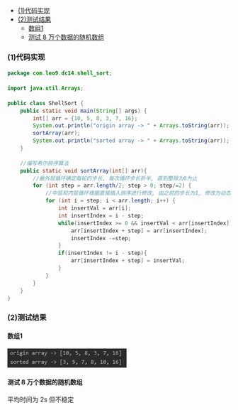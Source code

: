 <!-- TOC -->

- [(1)代码实现](#1代码实现)
- [(2)测试结果](#2测试结果)
    - [数组1](#数组1)
    - [测试 8 万个数据的随机数组](#测试-8-万个数据的随机数组)

<!-- /TOC -->

### (1)代码实现
```java
package com.leo9.dc14.shell_sort;

import java.util.Arrays;

public class ShellSort {
    public static void main(String[] args) {
        int[] arr = {10, 5, 8, 3, 7, 16};
        System.out.println("origin array -> " + Arrays.toString(arr));
        sortArray(arr);
        System.out.println("sorted array -> " + Arrays.toString(arr));
    }

    //编写希尔排序算法
    public static void sortArray(int[] arr){
        //最外层循环确定每轮的步长, 每次循环步长折半, 直到整除为0为止
        for (int step = arr.length/2; step > 0; step/=2) {
            //中层和内层循环根据直接插入排序进行修改, 由之前的步长为1, 修改为动态步长
            for (int i = step; i < arr.length; i++) {
                int insertVal = arr[i];
                int insertIndex = i - step;
                while(insertIndex >= 0 && insertVal < arr[insertIndex]){
                    arr[insertIndex + step] = arr[insertIndex];
                    insertIndex -=step;
                }
                if(insertIndex != i - step){
                    arr[insertIndex + step] = insertVal;
                }
            }
        }
    }
}

```

### (2)测试结果
#### 数组1
![array1](../99.images/2020-05-14-17-01-22.png)

#### 测试 8 万个数据的随机数组
平均时间为 2s 但不稳定